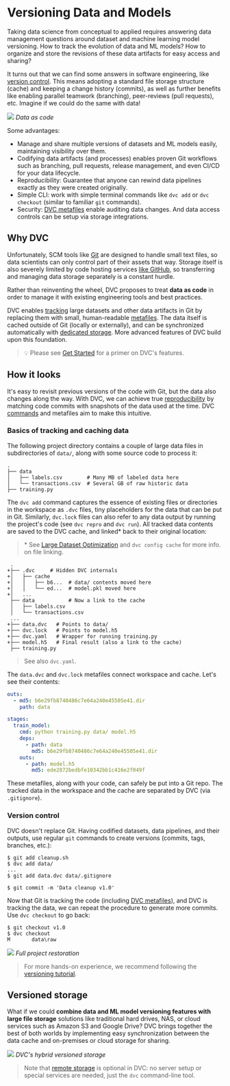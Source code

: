 # Versioning Data and Models

Taking data science from conceptual to applied requires answering data
management questions around dataset and machine learning model versioning. How
to track the evolution of data and ML models? How to organize and store the
revisions of these data artifacts for easy access and sharing?

It turns out that we can find some answers in software engineering, like
[version control](https://en.wikipedia.org/wiki/Version_control). This means
adopting a standard file storage structure (cache) and keeping a change history
(commits), as well as further benefits like enabling parallel teamwork
(branching), peer-reviews (pull requests), etc. Imagine if we could do the same
with data!

![](/img/404) _Data as code_

Some advantages:

- Manage and share multiple versions of datasets and ML models easily,
  maintaining visibility over them.
- Codifying <abbr>data artifacts</abbr> (and processes) enables proven Git
  workflows such as branching, pull requests, release management, and even CI/CD
  for your data lifecycle.
- Reproducibility: Guarantee that anyone can rewind data pipelines exactly as
  they were created originally.
- Simple CLI: work with simple terminal commands like `dvc add` or
  `dvc checkout` (similar to familiar `git` commands).
- Security: [DVC metafiles](/doc/user-guide/dvc-files-and-directories) enable
  auditing data changes. And data access controls can be setup via storage
  integrations.

## Why DVC

Unfortunately, SCM tools like [Git](https://git-scm.com/) are designed to handle
small text files, so data scientists can only control part of their assets that
way. Storage itself is also severely limited by code hosting services
[like GitHub](https://docs.github.com/en/github/managing-large-files/what-is-my-disk-quota),
so transferring and managing data storage separately is a constant hurdle.

Rather than reinventing the wheel, DVC proposes to treat **data as code** in
order to manage it with existing engineering tools and best practices.

DVC enables [tracking](#how-it-looks) large datasets and other <abbr>data
artifacts</abbr> in Git by replacing them with small, human-readable
[metafiles](/doc/user-guide/dvc-files-and-directories). The data itself is
<abbr>cached</abbr> outside of Git (locally or externally), and can be
synchronized automatically with [dedicated storage](#versioned-storage). More
advanced features of DVC build upon this foundation.

> 💡 Please see [Get Started](/doc/start) for a primer on DVC's features.

## How it looks

It's easy to revisit previous versions of the code with Git, but the data also
changes along the way. With DVC, we can achieve true
[reproducibility](/doc/start/data-pipelines) by matching code commits with
snapshots of the data used at the time. DVC [commands](/doc/command-reference)
and metafiles aim to make this intuitive.

### Basics of tracking and caching data

The following project directory contains a couple of large data files in
subdirectories of `data/`, along with some source code to process it:

```dvc
.
├── data
│   ├── labels.csv        # Many MB of labeled data here
│   └── transactions.csv  # Several GB of raw historic data
├── training.py
```

The `dvc add` command captures the essence of existing files or directories in
the <abbr>workspace</abbr> as `.dvc` files, tiny placeholders for the data that
can be put in Git. Similarly, `dvc.lock` files can also refer to any data
<abbr>output</abbr> by running the project's code (see `dvc repro` and
`dvc run`). All tracked data contents are saved to the <abbr>DVC cache</abbr>,
and linked\* back to their original location:

> \* See
> [Large Dataset Optimization](/doc/user-guide/large-dataset-optimization) and
> `dvc config cache` for more info. on file linking.

```git
 .
+├── .dvc     # Hidden DVC internals
+│   ├── cache
+│   │   ├── b6...  # data/ contents moved here
+│   │   └── ed...  # model.pkl moved here
+│   ...
 ├── data           # Now a link to the cache
 │   ├── labels.csv
 │   └── transactions.csv
 ...
+├── data.dvc   # Points to data/
+├── dvc.lock   # Points to model.h5
+├── dvc.yaml   # Wrapper for running training.py
+├── model.h5   # Final result (also a link to the cache)
 ├── training.py
```

> See also `dvc.yaml`.

The `data.dvc` and `dvc.lock` metafiles connect workspace and cache. Let's see
their contents:

```yaml
outs:
  - md5: b6e29fb8740486c7e64a240e45505e41.dir
    path: data
```

```yaml
stages:
  train_model:
    cmd: python training.py data/ model.h5
    deps:
      - path: data
        md5: b6e29fb8740486c7e64a240e45505e41.dir
    outs:
      - path: model.h5
        md5: ede2872bedbfe10342bb1c416e2f049f
```

These metafiles, along with your code, can safely be put into a Git repo. The
tracked data in the workspace and the cache are separated by DVC (via
`.gitignore`).

### Version control

DVC doesn't replace Git. Having codified datasets, data pipelines, and their
outputs, use regular `git` commands to create versions (commits, tags, branches,
etc.):

```dvc
$ git add cleanup.sh
$ dvc add data/
...
$ git add data.dvc data/.gitignore

$ git commit -m 'Data cleanup v1.0'
```

Now that Git is tracking the code (including
[DVC metafiles](/doc/user-guide/dvc-files-and-directories)), and DVC is tracking
the data, we can repeat the procedure to generate more commits. Use
`dvc checkout` to go back:

```dvc
$ git checkout v1.0
$ dvc checkout
M       data\raw
```

![](/img/versioning.png) _Full project restoration_

> For more hands-on experience, we recommend following the
> [versioning tutorial](/doc/use-cases/versioning-data-and-model-files).

## Versioned storage

What if we could **combine data and ML model versioning features with large file
storage** solutions like traditional hard drives, NAS, or cloud services such as
Amazon S3 and Google Drive? DVC brings together the best of both worlds by
implementing easy synchronization between the data <abbr>cache</abbr> and
on-premises or cloud storage for sharing.

![](/img/model-versioning-diagram.png) _DVC's hybrid versioned storage_

> Note that [remote storage](/doc/command-reference/remote) is optional in DVC:
> no server setup or special services are needed, just the `dvc` command-line
> tool.
